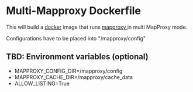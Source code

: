 # Multi-Mapproxy Dockerfile

This will build a [docker](http://www.docker.com/) image that runs [mapproxy
](http://mapproxy.org) in multi MapProxy mode.

Configurations have to be placed into "/mapproxy/config"

## TBD: Environment variables (optional)
- MAPPROXY_CONFIG_DIR=/mapproxy/config
- MAPPROXY_CACHE_DIR=/mapproxy/cache_data
- ALLOW_LISTING=True
